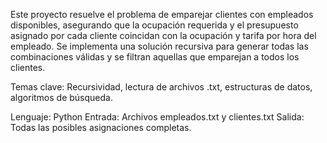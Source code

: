 Este proyecto resuelve el problema de emparejar clientes con empleados disponibles, asegurando que la ocupación requerida y el presupuesto asignado por cada cliente coincidan con la ocupación y tarifa por hora del empleado. Se implementa una solución recursiva para generar todas las combinaciones válidas y se filtran aquellas que emparejan a todos los clientes.

Temas clave: Recursividad, lectura de archivos .txt, estructuras de datos, algoritmos de búsqueda.

Lenguaje: Python
Entrada: Archivos empleados.txt y clientes.txt
Salida: Todas las posibles asignaciones completas.
